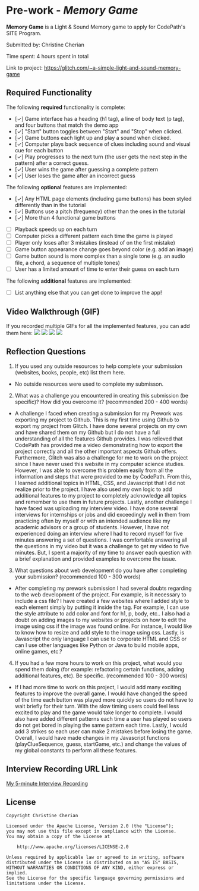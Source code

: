  # Pre-work - *Memory Game*

**Memory Game** is a Light & Sound Memory game to apply for CodePath's SITE Program. 

Submitted by: Christine Cherian 

Time spent: 4 hours spent in total

Link to project: https://glitch.com/~a-simple-light-and-sound-memory-game

## Required Functionality

The following **required** functionality is complete:

* [✓] Game interface has a heading (h1 tag), a line of body text (p tag), and four buttons that match the demo app
* [✓] "Start" button toggles between "Start" and "Stop" when clicked. 
* [✓] Game buttons each light up and play a sound when clicked. 
* [✓] Computer plays back sequence of clues including sound and visual cue for each button
* [✓] Play progresses to the next turn (the user gets the next step in the pattern) after a correct guess. 
* [✓] User wins the game after guessing a complete pattern
* [✓] User loses the game after an incorrect guess

The following **optional** features are implemented:

* [✓] Any HTML page elements (including game buttons) has been styled differently than in the tutorial
* [✓] Buttons use a pitch (frequency) other than the ones in the tutorial
* [✓] More than 4 functional game buttons
* [ ] Playback speeds up on each turn
* [ ] Computer picks a different pattern each time the game is played
* [ ] Player only loses after 3 mistakes (instead of on the first mistake)
* [ ] Game button appearance change goes beyond color (e.g. add an image)
* [ ] Game button sound is more complex than a single tone (e.g. an audio file, a chord, a sequence of multiple tones)
* [ ] User has a limited amount of time to enter their guess on each turn

The following **additional** features are implemented:

- [ ] List anything else that you can get done to improve the app!

## Video Walkthrough (GIF)

If you recorded multiple GIFs for all the implemented features, you can add them here:
![](gif1-link-here)
![](gif2-link-here)
![](gif3-link-here)
![](gif4-link-here)

## Reflection Questions
1. If you used any outside resources to help complete your submission (websites, books, people, etc) list them here. 
- No outside resources were used to complete my submisson. 

2. What was a challenge you encountered in creating this submission (be specific)? How did you overcome it? (recommended 200 - 400 words) 
- A challenge I faced when creating a submission for my Prework was exporting my project to Github. This is my first time using Github to export my project from Glitch. I have done several projects on my own and have shared them on my Github but I do not have a full understanding of all the features Github provides. I was relieved that CodePath has provided me a video demonstrating how to export the project correctly and all the other important aspects Github offers. Furthermore, Glitch was also a challenge for me to work on the project since I have never used this website in my computer science studies. However, I was able to overcome this problem easily from all the information and steps that were provided to me by CodePath. From this, I learned additional topics in HTML, CSS, and Javascript that I did not realize prior to the project. I have also used my own logic to add additional features to my project to completely acknowledge all topics and remember to use them in future projects. Lastly, another challenge I have faced was uploading my interview video. I have done several interviews for internships or jobs and did exceedingly well in them from practicing often by myself or with an intended audience like my academic advisors or a group of students. However, I have not experienced doing an interview where I had to record myself for five minutes answering a set of questions. I was comfortable answering all the questions in my video but it was a challenge to get my video to five minutes. But, I spent a majority of my time to answer each question with a brief explanation and provided examples to overcome the issue. 

3. What questions about web development do you have after completing your submission? (recommended 100 - 300 words) 
- After completing my prework submission I had several doubts regarding to the web development of the project. For example, is it necessary to include a css file? I have created a few websites where I added style to each element simply by putting it inside the tag. For example, I can use the style attribute to add color and font for h1, p, body, etc.. I also had a doubt on adding images to my websites or projects on how to edit the image using css if the image was found online. For instance, I would like to know how to resize and add style to the image using css. Lastly, is Javascript the only language I can use to corporate HTML and CSS or can I use other languages like Python or Java to build mobile apps, online games, etc.? 

4. If you had a few more hours to work on this project, what would you spend them doing (for example: refactoring certain functions, adding additional features, etc). Be specific. (recommended 100 - 300 words) 
- If I had more time to work on this project, I would add many exciting features to improve the overall game. I would have changed the speed of the time each button was played more quickly so users do not have to wait briefly for their turn. With the slow timing users could feel less excited to play and the game would take longer to complete. I would also have added different patterns each time a user has played so users do not get bored in playing the same pattern each time. Lastly, I would add 3 strikes so each user can make 2 mistakes before losing the game. Overall, I would have made changes in my Javascript functions (playClueSequence, guess, startGame, etc.) and change the values of my global constants to perform all these features. 

## Interview Recording URL Link

[My 5-minute Interview Recording](your-link-here)


## License

    Copyright Christine Cherian

    Licensed under the Apache License, Version 2.0 (the "License");
    you may not use this file except in compliance with the License.
    You may obtain a copy of the License at

        http://www.apache.org/licenses/LICENSE-2.0

    Unless required by applicable law or agreed to in writing, software
    distributed under the License is distributed on an "AS IS" BASIS,
    WITHOUT WARRANTIES OR CONDITIONS OF ANY KIND, either express or implied.
    See the License for the specific language governing permissions and
    limitations under the License.
